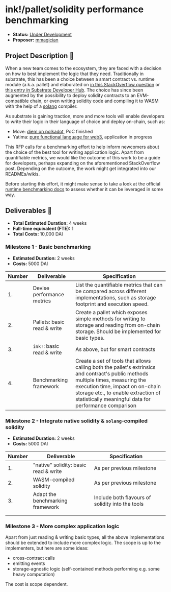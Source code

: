 # ink!/pallet/solidity performance benchmarking

- **Status:** [Under Development](https://github.com/w3f/Grants-Program/blob/master/applications/ink-pallet-benchmarking.md)
- **Proposer:** [mmagician](https://github.com/mmagician)


## Project Description :page_facing_up:

When a new team comes to the ecosystem, they are faced with a decision on how to best implement the logic that they need.
Traditionally in substrate, this has been a choice between a smart contract vs. runtime module (a.k.a. pallet) and elaborated on [in this StackOverflow question](https://stackoverflow.com/questions/56040779/when-should-i-build-a-substrate-runtime-module-versus-a-substrate-smart-contract) or [this entry in Substrate Developer Hub](https://docs.substrate.io/design/decide-what-to-build/). The choice has since been augmented by the possibility to deploy solidity contracts to an EVM-compatible chain, or even writing solidity code and compiling it to WASM with the help of a [solang](https://solang.readthedocs.io/en/latest) compiler.

As substrate is gaining traction, more and more tools will enable developers to write their logic in their language of choice and deploy on-chain, such as:

- Move: [diem on polkadot](https://docs.pontem.network), PoC finished
- Yatima: [pure functional language for web3](https://github.com/w3f/Open-Grants-Program/pull/463), application in progress

This RFP calls for a benchmarking effort to help inform newcomers about the choice of the best tool for writing application logic.
Apart from quantifiable metrics, we would like the outcome of this work to be a guide for developers, perhaps expanding on the aforementioned StackOverflow post. Depending on the outcome, the work might get integrated into our READMEs/wikis.

Before starting this effort, it might make sense to take a look at the official [runtime benchmarking docs](https://docs.substrate.io/test/benchmark/) to assess whether it can be leveraged in some way.

## Deliverables :nut_and_bolt:

- **Total Estimated Duration:** 4 weeks
- **Full-time equivalent (FTE):** 1
- **Total Costs:** 10,000 DAI

### Milestone 1 - Basic benchmarking

- **Estimated Duration:** 2 weeks
- **Costs:** 5000 DAI


| Number | Deliverable                | Specification                                                                                                                                                                                                                                                                       |
|--------|----------------------------|-------------------------------------------------------------------------------------------------------------------------------------------------------------------------------------------------------------------------------------------------------------------------------------|
|     1. | Devise performance metrics | List the quantifiable metrics that can be compared across different implementations, such as storage footprint and execution speed.                                                                                                                                                   |
|     2. | Pallets: basic read & write | Create a pallet which exposes simple methods for writing to storage and reading from on-chain storage. Should be implemented for basic types.                                                                                                                                           |
|     3. | `ink!`: basic read & write | As above, but for smart contracts                                                                                                                                                                                                                                                       |
|     4. | Benchmarking framework     | Create a set of tools that allows calling both the pallet's extrinsics and contract's public methods multiple times, measuring the execution time, impact on on-chain storage etc., to enable extraction of statistically meaningful data for performance comparison |

### Milestone 2 - Integrate native solidity & `solang`-compiled solidity

- **Estimated Duration:** 2 weeks
- **Costs:** 5000 DAI

| Number | Deliverable                           | Specification                                    |   |
|--------|---------------------------------------|--------------------------------------------------|---|
|     1. | "native" solidity: basic read & write | As per previous milestone                        |   |
|     2. | WASM-compiled solidity                | As per previous milestone                        |   |
|     3. | Adapt the benchmarking framework      | Include both flavours of solidity into the tools |   |
|        |                                       |                                                  |   |
|        |                                       |                                                  |   |

### Milestone 3 - More complex application logic

Apart from just reading & writing basic types, all the above implementations should be extended to include more complex logic. The scope is up to the implementers, but here are some ideas:

- cross-contract calls
- emitting events
- storage-agnostic logic (self-contained methods performing e.g. some heavy computation)

The cost is scope dependent.
